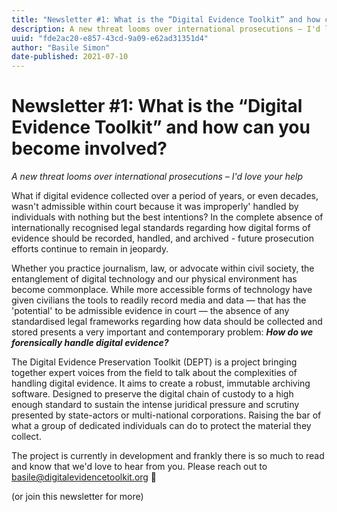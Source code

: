 ```yaml
---
title: "Newsletter #1: What is the “Digital Evidence Toolkit” and how can you become involved?"
description: A new threat looms over international prosecutions – I'd love your help
uuid: "fde2ac20-e857-43cd-9a09-e62ad31351d4"
author: "Basile Simon"
date-published: 2021-07-10
---
```


# Newsletter #1: What is the “Digital Evidence Toolkit” and how can you become involved?
_A new threat looms over international prosecutions – I'd love your help_


What if digital evidence collected over a period of years, or even decades, wasn't admissible within court because it was improperly' handled by individuals with nothing but the best intentions? In the complete absence of internationally recognised legal standards regarding how digital forms of evidence should be recorded, handled, and archived - future prosecution efforts continue to remain in jeopardy.

Whether you practice journalism, law, or advocate within civil society, the entanglement of digital technology and our physical environment has become commonplace. While more accessible forms of technology have given civilians the tools to readily record media and data — that has the 'potential' to be admissible evidence in court — the absence of any standardised legal frameworks regarding how data should be collected and stored presents a very important and contemporary problem: _**How do we forensically handle digital evidence?**_

The Digital Evidence Preservation Toolkit (DEPT) is a project bringing together expert voices from the field to talk about the complexities of handling digital evidence. It aims to create a robust, immutable archiving software. Designed to preserve the digital chain of custody to a high enough standard to sustain the intense juridical pressure and scrutiny presented by state-actors or multi-national corporations. Raising the bar of what a group of dedicated individuals can do to protect the material they collect.

The project is currently in development and frankly there is so much to read and know that we'd love to hear from you. Please reach out to basile@digitalevidencetoolkit.org 👋

(or join this newsletter for more)
